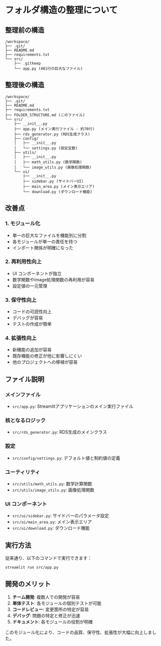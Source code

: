 # フォルダ構造の整理について

## 整理前の構造
```
/workspace/
├── .git/
├── README.md
├── requirements.txt
└── src/
    ├── .gitkeep
    └── app.py (481行の巨大なファイル)
```

## 整理後の構造
```
/workspace/
├── .git/
├── README.md
├── requirements.txt
├── FOLDER_STRUCTURE.md (このファイル)
└── src/
    ├── __init__.py
    ├── app.py (メイン実行ファイル - 約70行)
    ├── rds_generator.py (RDS生成クラス)
    ├── config/
    │   ├── __init__.py
    │   └── settings.py (設定定数)
    ├── utils/
    │   ├── __init__.py
    │   ├── math_utils.py (数学関数)
    │   └── image_utils.py (画像処理関数)
    └── ui/
        ├── __init__.py
        ├── sidebar.py (サイドバーUI)
        ├── main_area.py (メイン表示エリア)
        └── download.py (ダウンロード機能)
```

## 改善点

### 1. モジュール化
- 単一の巨大なファイルを機能別に分割
- 各モジュールが単一の責任を持つ
- インポート関係が明確になった

### 2. 再利用性向上
- UI コンポーネントが独立
- 数学関数やimage処理関数の再利用が容易
- 設定値の一元管理

### 3. 保守性向上
- コードの可読性向上
- デバッグが容易
- テストの作成が簡単

### 4. 拡張性向上
- 新機能の追加が容易
- 既存機能の修正が他に影響しにくい
- 他のプロジェクトへの移植が容易

## ファイル説明

### メインファイル
- `src/app.py`: Streamlitアプリケーションのメイン実行ファイル

### 核となるロジック
- `src/rds_generator.py`: RDS生成のメインクラス

### 設定
- `src/config/settings.py`: デフォルト値と制約値の定義

### ユーティリティ
- `src/utils/math_utils.py`: 数学計算関数
- `src/utils/image_utils.py`: 画像処理関数

### UI コンポーネント
- `src/ui/sidebar.py`: サイドバーのパラメータ設定
- `src/ui/main_area.py`: メイン表示エリア
- `src/ui/download.py`: ダウンロード機能

## 実行方法

従来通り、以下のコマンドで実行できます：

```bash
streamlit run src/app.py
```

## 開発のメリット

1. **チーム開発**: 複数人での開発が容易
2. **単体テスト**: 各モジュールの個別テストが可能
3. **コードレビュー**: 変更箇所の特定が容易
4. **デバッグ**: 問題の特定と修正が迅速
5. **ドキュメント**: 各モジュールの役割が明確

このモジュール化により、コードの品質、保守性、拡張性が大幅に向上しました。